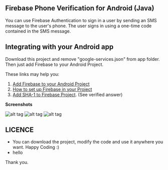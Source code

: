 ## Firebase Phone Verification for Android (Java)

You can use Firebase Authentication to sign in a user by sending an SMS message to the user's phone. The user signs in using a one-time code contained in the SMS message.

## Integrating with your Android app

Download this project and remove "google-services.json" from app folder. Then just add Firebase to your Android Project.

These links may help you:
1. [Add Firebase to your Android Project](https://firebase.google.com/docs/android/setup)
2. [How to set up Firebase in your Project](http://mobiledevhub.com/2018/01/14/android-how-to-set-up-firebase-in-your-project/)
3. [Add SHA-1 to Firebase Project](https://stackoverflow.com/questions/39144629/how-to-add-sha-1-to-android-application). (See verified answer)

__Screenshots__

![alt tag](https://user-images.githubusercontent.com/13184472/46892506-739b4180-ce8f-11e8-8c27-0afe3e5882f2.png) ![alt tag](https://user-images.githubusercontent.com/13184472/46892507-7433d800-ce8f-11e8-83e5-a64b95f699d5.png) ![alt tag](https://user-images.githubusercontent.com/13184472/46892509-7433d800-ce8f-11e8-91e9-da75d19a9a97.png)

## LICENCE

* You can download the project, modify the code and use it anywhere you want. Happy Coding :)
* hello

Thank you.
